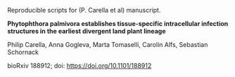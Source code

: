 Reproducible scripts for (P. Carella et al) manuscript.

**Phytophthora palmivora establishes tissue-specific intracellular infection structures in the earliest divergent land plant lineage**

Philip Carella, Anna Gogleva, Marta Tomaselli, Carolin Alfs, Sebastian Schornack

bioRxiv 188912; doi: https://doi.org/10.1101/188912
